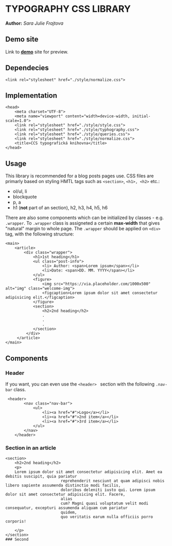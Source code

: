 # TYPOGRAPHY CSS LIBRARY #
**Author:** *Sara Julie Frajtova*
## Demo site
Link to **[demo](http://sarajuliefrajtova.github.io/typography/)** site for preview.
## Dependecies
``` 
<link rel="stylesheet" href="./style/normalize.css">
``` 
## Implementation
``` 
<head>
    <meta charset="UTF-8">
    <meta name="viewport" content="width=device-width, initial-scale=1.0">
    <link rel="stylesheet" href="./style/style.css">
    <link rel="stylesheet" href="./style/typhography.css">
    <link rel="stylesheet" href="./style/queries.css">
    <link rel="stylesheet" href="./style/normalize.css">
    <title>CCS typografická knihovna</title>
</head>
``` 
## Usage
This library is recommended for a blog posts pages use. CSS files are primarly based on styling HMTL tags such as ```<section>```,  ```<h1>, <h2>``` etc.:
- ol/ul, li
- blockquote
- p, a
- h1 (**not** part of an section), h2, h3, h4, h5, h6


There are also some components which can be initialized by classes - e.g. ``` .wrapper ```. To ``` .wrapper ``` class is assigneted a certain **max-width** that gives "natural" margin to whole page. The ``` .wrapper ``` should be applied on ``` <div> ``` tag, with the following structure: 

``` 
<main>
    <article>
        <div class="wrapper">
            <h1>1st heading</h1>
            <ul class="post-info">
                <li> Author: <span>Lorem ipsum</span></li>
                <li>Date: <span>DD. MM. YYYY</span></li>
            </ul>
            <figure>
                <img src="https://via.placeholder.com/1000x500" alt="img" class="welcome-img">
                <figcaption>Lorem ipsum dolor sit amet consectetur adipisicing elit.</figcaption>
            </figure>
            <section>
                <h2>2nd heading</h2>
                .
                .
                .
            </section>
         </div>
     </article>
</main>
```

## Components

### Header 
If you want, you can even use the ```<header> ``` section with the following ```.nav-bar``` class. 
``` 
 <header>
        <nav class="nav-bar">
            <ul>
                <li><a href="#">Logo</a></li>
                <li><a href="#">2nd item</a></li>
                <li><a href="#">3rd item</a></li>
            </ul>
        </nav>
    </header>
``` 

### Section in an article 
``` 
<section>
    <h2>2nd heading</h2>
    <p>
    Lorem ipsum dolor sit amet consectetur adipisicing elit. Amet ea debitis suscipit, quia pariatur
                        reprehenderit nesciunt at quam adipisci nobis libero sapiente assumenda distinctio modi facilis,
                        doloribus deleniti iusto qui. Lorem ipsum dolor sit amet consectetur adipisicing elit. Facere,
                        alias
                        cum? Magni quasi voluptatum velit modi consequatur, excepturi assumenda aliquam cum pariatur
                        quidem,
                        quo veritatis earum nulla officiis porro corporis!

    </p>
</section>
### Second
